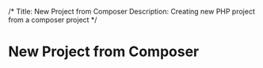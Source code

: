 /*
Title: New Project from Composer
Description: Creating new PHP project from a composer project
*/

# New Project from Composer

